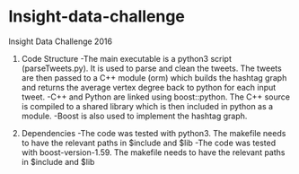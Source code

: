 # Insight-data-challenge
Insight Data Challenge 2016

1. Code Structure
-The main executable is a python3 script (parseTweets.py). It is used to parse and clean the
tweets. The tweets are then passed to a C++ module (orm) which builds the hashtag
graph and returns the average vertex degree back to python for each input tweet. 
-C++ and Python are linked using boost::python. The C++ source is compiled to a
shared library which is then included in python as a module. 
-Boost is also used to implement the hashtag graph. 

2. Dependencies
-The code was tested with python3. The makefile needs to have the relevant paths
in $include and $lib
-The code was tested with boost-version-1.59. The makefile needs to have the
relevant paths in $include and $lib

